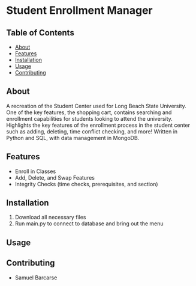 # Student Enrollment Manager

## Table of Contents

- [About](#about)
- [Features](#features)
- [Installation](#installation)
- [Usage](#usage)
- [Contributing](#contributing)

## About

A recreation of the Student Center used for Long Beach State University. One of the key features, the shopping cart, contains searching and enrollment capabilities for students looking to attend the university. Highlights the key features of the enrollment process in the student center such as adding, deleting, time conflict checking, and more! Written in Python and SQL, with data management in MongoDB.

## Features

- Enroll in Classes
- Add, Delete, and Swap Features
- Integrity Checks (time checks, prerequisites, and section)

## Installation

1. Download all necessary files
2. Run main.py to connect to database and bring out the menu

## Usage




## Contributing

- Samuel Barcarse

